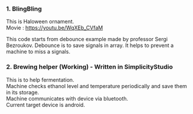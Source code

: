 ### 1. BlingBling

This is Haloween ornament.  
Movie : https://youtu.be/WqXEb_CVfaM  

This code starts from debounce example made by professor Sergi Bezroukov.
Debounce is to save signals in array. It helps to prevent a machine to miss a signals.

### 2. Brewing helper  (Working) - Written in SimplicityStudio
This is to help fermentation.  
Machine checks ethanol level and temperature periodically and save them in its storage.  
Machine communicates with device via bluetooth.  
Current target device is android.
